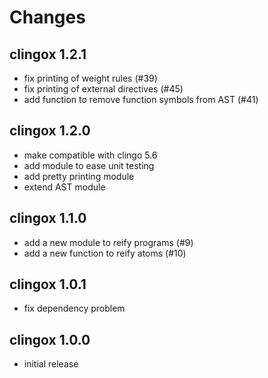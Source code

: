 # Changes

## clingox 1.2.1
* fix printing of weight rules (#39)
* fix printing of external directives (#45)
* add function to remove function symbols from AST (#41)

## clingox 1.2.0
* make compatible with clingo 5.6
* add module to ease unit testing
* add pretty printing module
* extend AST module

## clingox 1.1.0
* add a new module to reify programs (#9)
* add a new function to reify atoms (#10)

## clingox 1.0.1
* fix dependency problem

## clingox 1.0.0
* initial release
